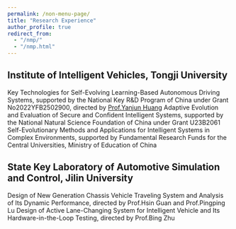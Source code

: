 ```yaml
---
permalink: /non-menu-page/
title: "Research Experience"
author_profile: true
redirect_from: 
  - "/nmp/"
  - "/nmp.html"
---
```


## Institute of Intelligent Vehicles, Tongji University
Key Technologies for Self-Evolving Learning-Based Autonomous Driving Systems, supported by the National Key R&D Program of China under Grant No2022YFB2502900, directed by [Prof.Yanjun Huang]()
Adaptive Evolution and Evaluation of Secure and Confident Intelligent Systems, supported by the National Natural Science Foundation of China under Grant U23B2061
Self-Evolutionary Methods and Applications for Intelligent Systems in Complex Environments, supported by Fundamental Research Funds for the Central Universities, Ministry of Education of China

## State Key Laboratory of Automotive Simulation and Control, Jilin University
Design of New Generation Chassis Vehicle Traveling System and Analysis of Its Dynamic Performance, directed by Prof.Hsin Guan and Prof.Pingping Lu
Design of Active Lane-Changing System for Intelligent Vehicle and Its Hardware-in-the-Loop Testing, directed by Prof.Bing Zhu

